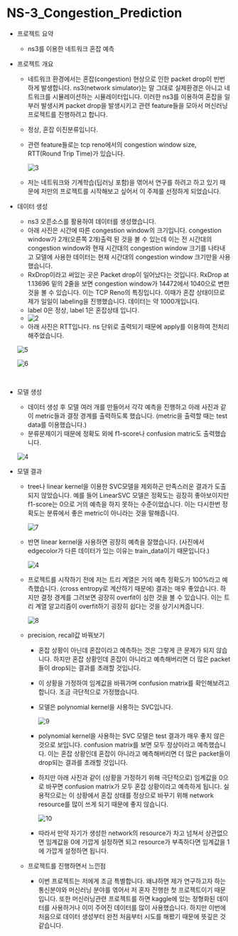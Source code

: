 # NS-3_Congestion_Prediction

+ 프로젝트 요약

  + ns3를 이용한 네트워크 혼잡 예측

+ 프로젝트 개요

  + 네트워크 환경에서는 혼잡(congestion) 현상으로 인한 packet drop이 빈번하게 발생합니다. ns3(network simulator)는 말 그대로 실제환경은 아니고 네트워크를 시뮬레이션하는 시뮬레이터입니다. 이러한 ns3를 이용하여 혼잡을 일부러 발생시켜 packet drop을 발생시키고 관련 feature들을 모아서 머신러닝프로젝트를 진행하려고 합니다. 

  + 정상, 혼잡 이진분류입니다.

  + 관련 feature들로는 tcp reno에서의 congestion window size, RTT(Round Trip Time)가 있습니다. 

    ![3](C:\Users\LG그램\Desktop\nnnnnnnnnnnnnnnnnnn\3.PNG)

  + 저는 네트워크와 기계학습(딥러닝 포함)을 엮어서 연구를 하려고 하고 있기 때문에 저만의 프로젝트를 시작해보고 싶어서 이 주제를 선정하게 되었습니다.

    

+ 데이터 생성

  + ns3 오픈소스를 활용하여 데이터를 생성했습니다.  
  + 아래 사진은 시간에 따른 congestion window의 크기입니다. congestion window가 2개(오른쪽 2개)출력 된 것을 볼 수 있는데 이는 전 시간대의 congestion window와 현재 시간대의 congestion window 크기를 나타내고 모델에 사용한 데이터는 현재 시간대의 congestion window 크기만을 사용했습니다.
  + RxDrop이라고 써있는 곳은 Packet drop이 일어났다는 것입니다. RxDrop at 1.13696 밑의 2줄을 보면 congestion window가 14472에서 1040으로 변한 것을 볼 수 있습니다. 이는 TCP Reno의 특징입니다. 이때가 혼잡 상태이므로 제가 일일이 labeling을 진행했습니다. 데이터는 약 1000개입니다.
  + label 0은 정상, label 1은 혼잡상태 입니다.
  + ![2](C:\Users\LG그램\Desktop\nnnnnnnnnnnnnnnnnnn\2.PNG)
  + 아래 사진은 RTT입니다. ns 단위로 출력되기 때문에 apply를 이용하여 전처리 해주었습니다.

  

  ![5](C:\Users\LG그램\Desktop\nnnnnnnnnnnnnnnnnnn\5.PNG)

  ![6](C:\Users\LG그램\Desktop\nnnnnnnnnnnnnnnnnnn\6.PNG)



​								

+ 모델 생성

  + 데이터 생성 후 모델 여러 개를 만들어서 각각 예측을 진행하고 아래 사진과 같이 metric들과 결정 경계를 출력하도록 했습니다. (metric을 출력할 때는 test data를 이용했습니다.)
  + 분류문제이기 때문에 정확도 외에 f1-score나 confusion matric도 출력했습니다. 

  ![4](C:\Users\LG그램\Desktop\nnnnnnnnnnnnnnnnnnn\4.PNG)

+ 모델 결과

  + tree나 linear kernel을 이용한 SVC모델을 제외하곤 만족스러운 결과가 도출되지 않았습니다. 예를 들어 LinearSVC 모델은 정확도는 굉장히 좋아보이지만 f1-score는 0으로 거의 예측을 하지 못하는 수준이었습니다. 이는 다시한번 정확도는 분류에서 좋은 metric이 아니라는 것을 말해줍니다.

    ![7](C:\Users\LG그램\Desktop\nnnnnnnnnnnnnnnnnnn\7.PNG)

  + 반면 linear kernel을 사용하면 굉장히 예측을 잘했습니다. (사진에서 edgecolor가 다른 데이터가 있는 이유는 train_data이기 때문입니다.)

    ![4](C:\Users\LG그램\Desktop\nnnnnnnnnnnnnnnnnnn\4.PNG)

    

  + 프로젝트를 시작하기 전에 저는 트리 계열은 거의 예측 정확도가 100%라고 예측했습니다. (cross entropy로 계산하기 때문에) 결과는 매우 좋았습니다. 하지만 결정 경계를 그려보면 굉장히 overfit이 심한 것을 볼 수 있습니다. 이는 트리 계열 알고리즘이 overfit하기 굉장히 쉽다는 것을 상기시켜줍니다.

    ![8](C:\Users\LG그램\Desktop\nnnnnnnnnnnnnnnnnnn\8.PNG)

  + precision, recall값 바꿔보기

    + 혼잡 상황이 아닌데 혼잡이라고 예측하는 것은 그렇게 큰 문제가 되지 않습니다. 하지만 혼잡 상황인데 혼잡이 아니라고 예측해버리면 더 많은 packet들이 drop되는 결과를 초래할 것입니다.

    + 이 상황을 가정하여 임계값을 바꿔가며 confusion matrix를 확인해보려고 합니다. 조금 극단적으로 가정했습니다.

    + 모델은 polynomial kernel을 사용하는 SVC입니다.

      ![9](C:\Users\LG그램\Desktop\nnnnnnnnnnnnnnnnnnn\9.PNG)

    + polynomial kernel을 사용하는 SVC 모델은 test 결과가 매우 좋지 않은 것으로 보입니다. confusion matrix를 보면 모두 정상이라고 예측했습니다. 이는 혼잡 상황인데 혼잡이 아니라고 예측해버리면 더 많은 packet들이 drop되는 결과를 초래할 것입니다. 

    + 하지만 아래 사진과 같이 (상황을 가정하기 위해 극단적으로) 임계값을 0으로 바꾸면 confusion matrix가 모두 혼잡 상황이라고 예측하게 됩니다. 실용적으로는 이 상황에서 혼잡 상태를 정상으로 바꾸기 위해 network resource를 많이 쓰게 되기 때문에 좋지 않습니다.

      ![10](C:\Users\LG그램\Desktop\nnnnnnnnnnnnnnnnnnn\10.PNG)

    + 따라서 만약 자기가 생성한 network의 resource가 차고 넘쳐서 상관없으면 임계값을 0에 가깝게 설정하면 되고 resource가 부족하다면 임계값을 1에 가깝게 설정하면 됩니다.

  

  + 프로젝트를 진행하면서 느낀점
    + 이번 프로젝트는 저에게 조금 특별합니다. 왜냐하면 제가 연구하고자 하는 통신분야와 머신러닝 분야를 엮어서 저 혼자 진행한 첫 프로젝트이기 때문입니다.  또한 머신러닝관련 프로젝트를 하면 kaggle에 있는 정형화된 데이터를 사용하거나 이미 주어진 데이터를 많이 사용했습니다. 하지만 이번에 처음으로 데이터 생성부터 완전 처음부터 시도를 해봤기 때문에 뜻깊은 것 같습니다.

  